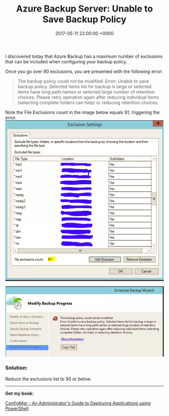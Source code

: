 ﻿---
layout: post
title:  "Azure Backup Server: Unable to Save Backup Policy"
date:   2017-05-11 22:00:00 +0000
categories: AzureBackupServer
tags: [azurebackupserver]
---
I discovered today that Azure Backup has a maximum number of exclusions that can be included when configuring your backup policy.

Once you go over 90 exclusions, you are presented with the following error:
> The backup policy could not be modified.
> Error: Unable to save backup policy.  Selected items list for backup is large or
> selected items have long path names or selected large number of retention choices.  Please retry operation again after reducing individual items (selecting complete folders can help) or reducing retention choices.

Note the File Exclusions count in the image below equals 91, triggering the error.
![AzBk1](/assets/images/AzBk1.PNG)

![AzBk2](/assets/images/AzBk2.PNG)

### Solution:
Reduce the exclusions list to 90 or below.

---

**Get my book:**

[ConfigMgr - An Administrator's Guide to Deploying Applications using PowerShell](https://leanpub.com/configmgr-DeployUsingPS)